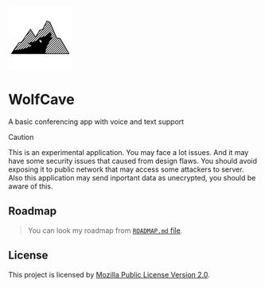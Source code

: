 <img src="./logo/wolfcave.png" height="128px" />

# WolfCave

A basic conferencing app with voice and text support

> [!CAUTION]
> This is an experimental application. You may face a lot issues. And it may have some security issues that caused from design flaws. You should avoid exposing it to public network that may access some attackers to server. Also this application may send inportant data as unecrypted, you should be aware of this.

## Roadmap

> You can look my roadmap from [`ROADMAP.md` file](./ROADMAP.md).

## License

This project is licensed by [Mozilla Public License Version 2.0](./LICENSE).